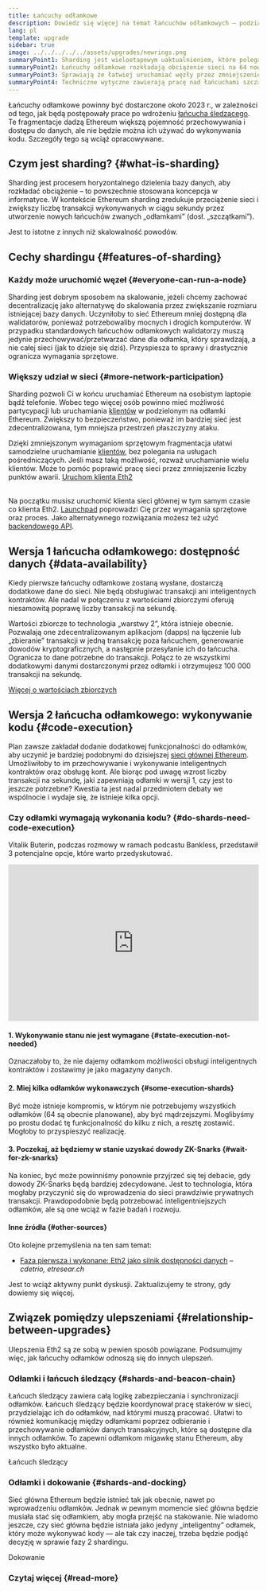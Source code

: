 ```yaml
---
title: Łańcuchy odłamkowe
description: Dowiedz się więcej na temat łańcuchów odłamkowych – podział sieci na drobne kawałki zwiększa transakcyjną pojemność Ethereum i sprawia, że łatwiej ją uruchamiać.
lang: pl
template: upgrade
sidebar: true
image: ../../../../../assets/upgrades/newrings.png
summaryPoint1: Sharding jest wieloetapowym uaktualnieniem, które polega na zwiększeniu skalowalności i pojemności.
summaryPoint2: Łańcuchy odłamkowe rozkładają obciążenie sieci na 64 nowe łańcuchy.
summaryPoint3: Sprawiają że łatwiej uruchamiać węzły przez zmniejszenie wymagań sprzętowych
summaryPoint4: Techniczne wytyczne zawierają pracę nad łańcuchami szczątkowymi podczas „Fazy 1” i potencjalnie „Fazy 2”
---
```


<UpgradeStatus date="~2023">
    Łańcuchy odłamkowe powinny być dostarczone około 2023 r., w zależności od tego, jak będą postępowały prace po wdrożeniu <a href="/upgrades/beacon-chain/">łańcucha śledzącego</a>. Te fragmentacje dadzą Ethereum większą pojemność przechowywania i dostępu do danych, ale nie będzie można ich używać do wykonywania kodu. Szczegóły tego są wciąż opracowywane.
</UpgradeStatus>

## Czym jest sharding? {#what-is-sharding}

Sharding jest procesem horyzontalnego dzielenia bazy danych, aby rozkładać obciążenie – to powszechnie stosowana koncepcja w informatyce. W kontekście Ethereum sharding zredukuje przeciążenie sieci i zwiększy liczbę transakcji wykonywanych w ciągu sekundy przez utworzenie nowych łańcuchów zwanych „odłamkami” (dosł. „szczątkami”).

Jest to istotne z innych niż skalowalność powodów.

## Cechy shardingu {#features-of-sharding}

### Każdy może uruchomić węzeł {#everyone-can-run-a-node}

Sharding jest dobrym sposobem na skalowanie, jeżeli chcemy zachować decentralizację jako alternatywę do skalowania przez zwiększanie rozmiaru istniejącej bazy danych. Uczyniłoby to sieć Ethereum mniej dostępną dla walidatorów, ponieważ potrzebowaliby mocnych i drogich komputerów. W przypadku standardowych łańcuchów odłamkowych walidatorzy muszą jedynie przechowywać/przetwarzać dane dla odłamka, który sprawdzają, a nie całej sieci (jak to dzieje się dziś). Przyspiesza to sprawy i drastycznie ogranicza wymagania sprzętowe.

### Większy udział w sieci {#more-network-participation}

Sharding pozwoli Ci w końcu uruchamiać Ethereum na osobistym laptopie bądź telefonie. Wobec tego więcej osób powinno mieć możliwość partycypacji lub uruchamiania [klientów](/developers/docs/nodes-and-clients/) w podzielonym na odłamki Ethereum. Zwiększy to bezpieczeństwo, ponieważ im bardziej sieć jest zdecentralizowana, tym mniejsza przestrzeń płaszczyzny ataku.

Dzięki zmniejszonym wymaganiom sprzętowym fragmentacja ułatwi samodzielne uruchamianie [klientów](/developers/docs/nodes-and-clients/), bez polegania na usługach pośredniczących. Jeśli masz taką możliwość, rozważ uruchamianie wielu klientów. Może to pomóc poprawić pracę sieci przez zmniejszenie liczby punktów awarii. [Uruchom klienta Eth2](/upgrades/get-involved/)

<br />

<InfoBanner isWarning={true}>
  Na początku musisz uruchomić klienta sieci głównej w tym samym czasie co klienta Eth2. <a href="https://launchpad.ethereum.org" target="_blank">Launchpad</a> poprowadzi Cię przez wymagania sprzętowe oraz proces. Jako alternatywnego rozwiązania możesz też użyć <a href="/developers/docs/apis/backend/#available-libraries">backendowego API</a>.
</InfoBanner>

## Wersja 1 łańcucha odłamkowego: dostępność danych {#data-availability}

Kiedy pierwsze łańcuchy odłamkowe zostaną wysłane, dostarczą dodatkowe dane do sieci. Nie będą obsługiwać transakcji ani inteligentnych kontraktów. Ale nadal w połączeniu z wartościami zbiorczymi oferują niesamowitą poprawę liczby transakcji na sekundę.

Wartości zbiorcze to technologia „warstwy 2”, która istnieje obecnie. Pozwalają one zdecentralizowanym aplikacjom (dapps) na łączenie lub „zbieranie” transakcji w jedną transakcję poza łańcuchem, generowanie dowodów kryptograficznych, a następnie przesyłanie ich do łańcucha. Ogranicza to dane potrzebne do transakcji. Połącz to ze wszystkimi dodatkowymi danymi dostarczonymi przez odłamki i otrzymujesz 100 000 transakcji na sekundę.

[Więcej o wartościach zbiorczych](/developers/docs/layer-2-scaling/)

## Wersja 2 łańcucha odłamkowego: wykonywanie kodu {#code-execution}

Plan zawsze zakładał dodanie dodatkowej funkcjonalności do odłamków, aby uczynić je bardziej podobnymi do dzisiejszej [sieci głównej Ethereum](/glossary/#mainnet). Umożliwiłoby to im przechowywanie i wykonywanie inteligentnych kontraktów oraz obsługę kont. Ale biorąc pod uwagę wzrost liczby transakcji na sekundę, jaki zapewniają odłamki w wersji 1, czy jest to jeszcze potrzebne? Kwestia ta jest nadal przedmiotem debaty we wspólnocie i wydaje się, że istnieje kilka opcji.

### Czy odłamki wymagają wykonania kodu? {#do-shards-need-code-execution}

Vitalik Buterin, podczas rozmowy w ramach podcastu Bankless, przedstawił 3 potencjalne opcje, które warto przedyskutować.

<iframe width="100%" height="315" src="https://www.youtube.com/embed/-R0j5AMUSzA?start=5841" frameborder="0" allow="accelerometer; autoplay; clipboard-write; encrypted-media; gyroscope; picture-in-picture" allowfullscreen mark="crwd-mark"></iframe>

#### 1. Wykonywanie stanu nie jest wymagane {#state-execution-not-needed}

Oznaczałoby to, że nie dajemy odłamkom możliwości obsługi inteligentnych kontraktów i zostawimy je jako magazyny danych.

#### 2. Miej kilka odłamków wykonawczych {#some-execution-shards}

Być może istnieje kompromis, w którym nie potrzebujemy wszystkich odłamków (64 są obecnie planowane), aby być mądrzejszymi. Moglibyśmy po prostu dodać tę funkcjonalność do kilku z nich, a resztę zostawić. Mogłoby to przyspieszyć realizację.

#### 3. Poczekaj, aż będziemy w stanie uzyskać dowody ZK-Snarks {#wait-for-zk-snarks}

Na koniec, być może powinniśmy ponownie przyjrzeć się tej debacie, gdy dowody ZK-Snarks będą bardziej zdecydowane. Jest to technologia, która mogłaby przyczynić się do wprowadzenia do sieci prawdziwie prywatnych transakcji. Prawdopodobnie będą potrzebować inteligentniejszych odłamków, ale są one wciąż w fazie badań i rozwoju.

#### Inne źródła {#other-sources}

Oto kolejne przemyślenia na ten sam temat:

- [Faza pierwsza i wykonane: Eth2 jako silnik dostępności danych](https://ethresear.ch/t/phase-one-and-done-eth2-as-a-data-availability-engine/5269/8) – _cdetrio, etresear.ch_

Jest to wciąż aktywny punkt dyskusji. Zaktualizujemy te strony, gdy dowiemy się więcej.

## Związek pomiędzy ulepszeniami {#relationship-between-upgrades}

Ulepszenia Eth2 są ze sobą w pewien sposób powiązane. Podsumujmy więc, jak łańcuchy odłamków odnoszą się do innych ulepszeń.

### Odłamki i łańcuch śledzący {#shards-and-beacon-chain}

Łańcuch śledzący zawiera całą logikę zabezpieczania i synchronizacji odłamków. Łańcuch śledzący będzie koordynował pracę stakerów w sieci, przydzielając ich do odłamków, nad którymi muszą pracować. Ułatwi to również komunikację między odłamkami poprzez odbieranie i przechowywanie odłamków danych transakcyjnych, które są dostępne dla innych odłamków. To zapewni odłamkom migawkę stanu Ethereum, aby wszystko było aktualne.

<ButtonLink to="/upgrades/beacon-chain/">Łańcuch śledzący</ButtonLink>

### Odłamki i dokowanie {#shards-and-docking}

Sieć główna Ethereum będzie istnieć tak jak obecnie, nawet po wprowadzeniu odłamków. Jednak w pewnym momencie sieć główna będzie musiała stać się odłamkiem, aby mogła przejść na stakowanie. Nie wiadomo jeszcze, czy sieć główna będzie istniała jako jedyny „inteligentny” odłamek, który może wykonywać kody — ale tak czy inaczej, trzeba będzie podjąć decyzję w sprawie fazy 2 shardingu.

<ButtonLink to="/upgrades/merge/">Dokowanie</ButtonLink>

<Divider />

### Czytaj więcej {#read-more}

<EthUpgradeShardChainsList />
